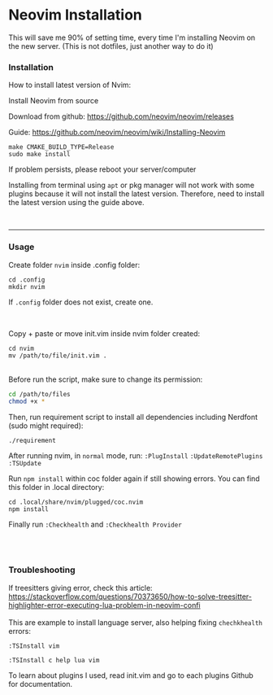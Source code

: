 # Neovim Installation

This will save me 90% of setting time, every time I'm installing Neovim on the new server. 
(This is not dotfiles, just another way to do it)
<br />

### Installation
How to install latest version of Nvim:

Install Neovim from source

Download from github:
https://github.com/neovim/neovim/releases

Guide:
https://github.com/neovim/neovim/wiki/Installing-Neovim
```
make CMAKE_BUILD_TYPE=Release
sudo make install
```

If problem persists, please reboot your server/computer

Installing from terminal using `apt` or pkg manager will not work
with some plugins because it will not install the latest version. 
Therefore, need to install the latest version using the guide above.

<br />
<hr />

### Usage
Create folder `nvim` inside .config folder:
```
cd .config
mkdir nvim
```
If `.config` folder does not exist, create one.

<br />

Copy + paste or move init.vim inside nvim folder created:
```
cd nvim
mv /path/to/file/init.vim .
```
<br />
Before run the script, make sure to change its permission:

```bash
cd /path/to/files
chmod +x *

```



Then, run requirement script to install all dependencies including Nerdfont (sudo might required):
```
./requirement
```

After running nvim, in `normal` mode, run:
`:PlugInstall`
`:UpdateRemotePlugins`
`:TSUpdate`

Run `npm install` within coc folder again if still showing errors. You can find this folder in .local directory:
```
cd .local/share/nvim/plugged/coc.nvim
npm install
```



Finally run `:Checkhealth` and `:Checkhealth Provider`

<br />
<br />

### Troubleshooting

If treesitters giving error, check this article:
https://stackoverflow.com/questions/70373650/how-to-solve-treesitter-highlighter-error-executing-lua-problem-in-neovim-confi
<br />
<br />
This are example to install language server, also helping fixing `chechkhealth` errors:


```
:TSInstall vim
```

```
:TSInstall c help lua vim
```

To learn about plugins I used, read init.vim and go to each plugins Github for documentation.
<br />
<br />

